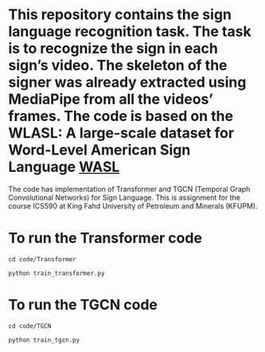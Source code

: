 This repository contains the sign language recognition task. The task is to recognize the sign in each sign’s video. 
The skeleton of the signer was already extracted using MediaPipe from all the videos’ frames. The code is based on the 
WLASL: A large-scale dataset for Word-Level American Sign Language [WASL](https://dxli94.github.io/WLASL/)
============================================================================================

The code has implementation of Transformer and TGCN (Temporal Graph Convolutional Networks) for Sign Language. This is assignment for the course ICS590 at King Fahd University of Petroleum and Minerals (KFUPM). 

# To run the Transformer code

```
cd code/Transformer
```
```
python train_transformer.py  
```

# To run the TGCN code

```
cd code/TGCN
```
```
python train_tgcn.py  
```
